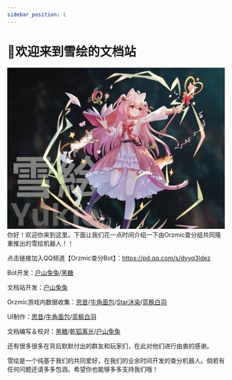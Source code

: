 ```yaml
---
sidebar_position: 1
---
```


# 🌟欢迎来到雪绘的文档站
![雪绘多可爱呀](../src/title.jpg)
你好！欢迎你来到这里。下面让我们花一点时间介绍一下由Orzmic查分组共同隆重推出的雪绘机器人！！

点击链接加入QQ频道【Orzmic查分Bot】：https://pd.qq.com/s/dyvq3ldez

Bot开发：[户山兔兔](https://space.bilibili.com/1333478733)/[黑糖](https://space.bilibili.com/441678288)

文档站开发：[户山兔兔](https://space.bilibili.com/1333478733)

Orzmic游戏内数据收集：[思昔](https://space.bilibili.com/518645556)/[牛角面包](https://space.bilibili.com/1372592833)/[Star沐染](https://space.bilibili.com/550984227)/[蓝枫白羽](https://space.bilibili.com/651522136)

UI制作：[思昔](https://space.bilibili.com/518645556)/[牛角面包](https://space.bilibili.com/1372592833)/[蓝枫白羽](https://space.bilibili.com/651522136)

文档编写＆校对：[黑糖](https://space.bilibili.com/441678288)/[乾狐离光](https://space.bilibili.com/454816001)/[户山兔兔](https://space.bilibili.com/1333478733)

还有很多很多在背后默默付出的群友和玩家们，在此对他们进行由衷的感谢。

雪绘是一个纯基于我们的共同爱好，在我们的业余时间开发的查分机器人。倘若有任何问题还请多多包涵。希望你也能够多多支持我们哦！